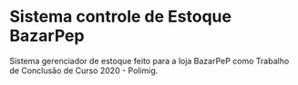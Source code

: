 # Sistema controle de Estoque BazarPep

Sistema gerenciador de estoque feito para a loja BazarPeP como Trabalho de Conclusão de Curso 2020 - Polimig.